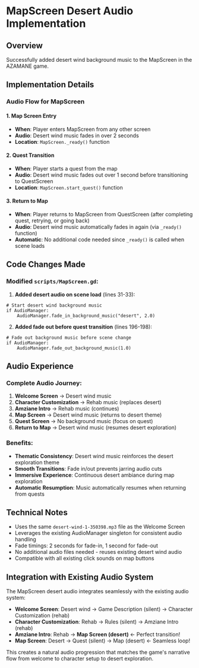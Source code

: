 # MapScreen Desert Audio Implementation

## Overview
Successfully added desert wind background music to the MapScreen in the AZAMANE game.

## Implementation Details

### Audio Flow for MapScreen

#### 1. **Map Screen Entry**
- **When**: Player enters MapScreen from any other screen
- **Audio**: Desert wind music fades in over 2 seconds
- **Location**: `MapScreen._ready()` function

#### 2. **Quest Transition**
- **When**: Player starts a quest from the map
- **Audio**: Desert wind music fades out over 1 second before transitioning to QuestScreen
- **Location**: `MapScreen.start_quest()` function

#### 3. **Return to Map**
- **When**: Player returns to MapScreen from QuestScreen (after completing quest, retrying, or going back)
- **Audio**: Desert wind music automatically fades in again (via `_ready()` function)
- **Automatic**: No additional code needed since `_ready()` is called when scene loads

## Code Changes Made

### Modified `scripts/MapScreen.gd`:

1. **Added desert audio on scene load** (lines 31-33):
```gdscript
# Start desert wind background music
if AudioManager:
    AudioManager.fade_in_background_music("desert", 2.0)
```

2. **Added fade out before quest transition** (lines 196-198):
```gdscript
# Fade out background music before scene change
if AudioManager:
    AudioManager.fade_out_background_music(1.0)
```

## Audio Experience

### Complete Audio Journey:
1. **Welcome Screen** → Desert wind music
2. **Character Customization** → Rehab music (replaces desert)
3. **Amziane Intro** → Rehab music (continues)
4. **Map Screen** → Desert wind music (returns to desert theme)
5. **Quest Screen** → No background music (focus on quest)
6. **Return to Map** → Desert wind music (resumes desert exploration)

### Benefits:
- **Thematic Consistency**: Desert wind music reinforces the desert exploration theme
- **Smooth Transitions**: Fade in/out prevents jarring audio cuts
- **Immersive Experience**: Continuous desert ambiance during map exploration
- **Automatic Resumption**: Music automatically resumes when returning from quests

## Technical Notes

- Uses the same `desert-wind-1-350398.mp3` file as the Welcome Screen
- Leverages the existing AudioManager singleton for consistent audio handling
- Fade timings: 2 seconds for fade-in, 1 second for fade-out
- No additional audio files needed - reuses existing desert wind audio
- Compatible with all existing click sounds on map buttons

## Integration with Existing Audio System

The MapScreen desert audio integrates seamlessly with the existing audio system:
- **Welcome Screen**: Desert wind → Game Description (silent) → Character Customization (rehab)
- **Character Customization**: Rehab → Rules (silent) → Amziane Intro (rehab)  
- **Amziane Intro**: Rehab → **Map Screen (desert)** ← Perfect transition!
- **Map Screen**: Desert → Quest (silent) → Map (desert) ← Seamless loop!

This creates a natural audio progression that matches the game's narrative flow from welcome to character setup to desert exploration.
